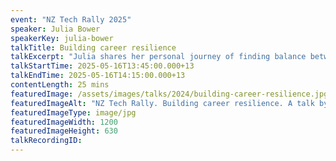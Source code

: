 ```yaml
---
event: "NZ Tech Rally 2025"
speaker: Julia Bower
speakerKey: julia-bower
talkTitle: Building career resilience
talkExcerpt: "Julia shares her personal journey of finding balance between professional and personal life while working full time and co-founding a startup. This talk covers the importance of recognising personal limits, making strategic career choices, and the growing role of Fractional work in achieving resilience and fulfilment."
talkStartTime: 2025-05-16T13:45:00.000+13
talkEndTime: 2025-05-16T14:15:00.000+13
contentLength: 25 mins
featuredImage: /assets/images/talks/2024/building-career-resilience.jpg
featuredImageAlt: "NZ Tech Rally. Building career resilience. A talk by Julia Bower, Co-Founder and Engineer @ The Fractional Directory & Serko. Friday 16th May 2025 @ Tākina, Wellington"
featuredImageType: image/jpg
featuredImageWidth: 1200
featuredImageHeight: 630
talkRecordingID:
---
```

